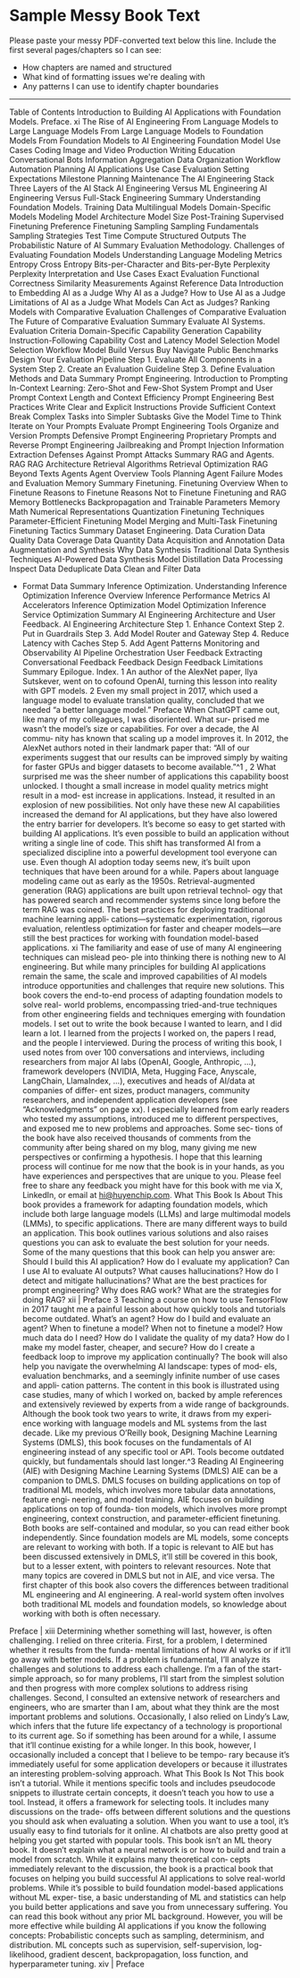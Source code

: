 # Sample Messy Book Text

Please paste your messy PDF-converted text below this line. Include the first several pages/chapters so I can see:
- How chapters are named and structured
- What kind of formatting issues we're dealing with
- Any patterns I can use to identify chapter boundaries

---

Table of Contents
Introduction to Building AI Applications with Foundation Models. Preface. xi
The Rise of AI Engineering
From Language Models to Large Language Models
From Large Language Models to Foundation Models
From Foundation Models to AI Engineering
Foundation Model Use Cases
Coding
Image and Video Production
Writing
Education
Conversational Bots
Information Aggregation
Data Organization
Workflow Automation
Planning AI Applications
Use Case Evaluation
Setting Expectations
Milestone Planning
Maintenance
The AI Engineering Stack
Three Layers of the AI Stack
AI Engineering Versus ML Engineering
AI Engineering Versus Full-Stack Engineering
Summary
Understanding Foundation Models.
Training Data
Multilingual Models
Domain-Specific Models
Modeling
Model Architecture
Model Size
Post-Training
Supervised Finetuning
Preference Finetuning
Sampling
Sampling Fundamentals
Sampling Strategies
Test Time Compute
Structured Outputs
The Probabilistic Nature of AI
Summary
Evaluation Methodology.
Challenges of Evaluating Foundation Models
Understanding Language Modeling Metrics
Entropy
Cross Entropy
Bits-per-Character and Bits-per-Byte
Perplexity
Perplexity Interpretation and Use Cases
Exact Evaluation
Functional Correctness
Similarity Measurements Against Reference Data
Introduction to Embedding
AI as a Judge
Why AI as a Judge?
How to Use AI as a Judge
Limitations of AI as a Judge
What Models Can Act as Judges?
Ranking Models with Comparative Evaluation
Challenges of Comparative Evaluation
The Future of Comparative Evaluation
Summary
Evaluate AI Systems.
Evaluation Criteria
Domain-Specific Capability
Generation Capability
Instruction-Following Capability
Cost and Latency
Model Selection
Model Selection Workflow
Model Build Versus Buy
Navigate Public Benchmarks
Design Your Evaluation Pipeline
Step 1. Evaluate All Components in a System
Step 2. Create an Evaluation Guideline
Step 3. Define Evaluation Methods and Data
Summary
Prompt Engineering.
Introduction to Prompting
In-Context Learning: Zero-Shot and Few-Shot
System Prompt and User Prompt
Context Length and Context Efficiency
Prompt Engineering Best Practices
Write Clear and Explicit Instructions
Provide Sufficient Context
Break Complex Tasks into Simpler Subtasks
Give the Model Time to Think
Iterate on Your Prompts
Evaluate Prompt Engineering Tools
Organize and Version Prompts
Defensive Prompt Engineering
Proprietary Prompts and Reverse Prompt Engineering
Jailbreaking and Prompt Injection
Information Extraction
Defenses Against Prompt Attacks
Summary
RAG and Agents.
RAG
RAG Architecture
Retrieval Algorithms
Retrieval Optimization
RAG Beyond Texts
Agents
Agent Overview
Tools
Planning
Agent Failure Modes and Evaluation
Memory
Summary
Finetuning.
Finetuning Overview
When to Finetune
Reasons to Finetune
Reasons Not to Finetune
Finetuning and RAG
Memory Bottlenecks
Backpropagation and Trainable Parameters
Memory Math
Numerical Representations
Quantization
Finetuning Techniques
Parameter-Efficient Finetuning
Model Merging and Multi-Task Finetuning
Finetuning Tactics
Summary
Dataset Engineering.
Data Curation
Data Quality
Data Coverage
Data Quantity
Data Acquisition and Annotation
Data Augmentation and Synthesis
Why Data Synthesis
Traditional Data Synthesis Techniques
AI-Powered Data Synthesis
Model Distillation
Data Processing
Inspect Data
Deduplicate Data
Clean and Filter Data
- Format Data
Summary
Inference Optimization.
Understanding Inference Optimization
Inference Overview
Inference Performance Metrics
AI Accelerators
Inference Optimization
Model Optimization
Inference Service Optimization
Summary
AI Engineering Architecture and User Feedback.
AI Engineering Architecture
Step 1. Enhance Context
Step 2. Put in Guardrails
Step 3. Add Model Router and Gateway
Step 4. Reduce Latency with Caches
Step 5. Add Agent Patterns
Monitoring and Observability
AI Pipeline Orchestration
User Feedback
Extracting Conversational Feedback
Feedback Design
Feedback Limitations
Summary
Epilogue.
Index.
1 An author of the AlexNet paper, Ilya Sutskever, went on to cofound OpenAI, turning this lesson into reality
with GPT models.
2 Even my small project in 2017, which used a language model to evaluate translation quality, concluded that
we needed “a better language model.”
Preface
When ChatGPT came out, like many of my colleagues, I was disoriented. What sur‐
prised me wasn’t the model’s size or capabilities. For over a decade, the AI commu‐
nity has known that scaling up a model improves it. In 2012, the AlexNet authors
noted in their landmark paper that: “All of our experiments suggest that our results
can be improved simply by waiting for faster GPUs and bigger datasets to become
available.”^1 , 2
What surprised me was the sheer number of applications this capability boost
unlocked. I thought a small increase in model quality metrics might result in a mod‐
est increase in applications. Instead, it resulted in an explosion of new possibilities.
Not only have these new AI capabilities increased the demand for AI applications,
but they have also lowered the entry barrier for developers. It’s become so easy to get
started with building AI applications. It’s even possible to build an application
without writing a single line of code. This shift has transformed AI from a specialized
discipline into a powerful development tool everyone can use.
Even though AI adoption today seems new, it’s built upon techniques that have been
around for a while. Papers about language modeling came out as early as the 1950s.
Retrieval-augmented generation (RAG) applications are built upon retrieval technol‐
ogy that has powered search and recommender systems since long before the term
RAG was coined. The best practices for deploying traditional machine learning appli‐
cations—systematic experimentation, rigorous evaluation, relentless optimization for
faster and cheaper models—are still the best practices for working with foundation
model-based applications.
xi
The familiarity and ease of use of many AI engineering techniques can mislead peo‐
ple into thinking there is nothing new to AI engineering. But while many principles
for building AI applications remain the same, the scale and improved capabilities of
AI models introduce opportunities and challenges that require new solutions.
This book covers the end-to-end process of adapting foundation models to solve real-
world problems, encompassing tried-and-true techniques from other engineering
fields and techniques emerging with foundation models.
I set out to write the book because I wanted to learn, and I did learn a lot. I learned
from the projects I worked on, the papers I read, and the people I interviewed.
During the process of writing this book, I used notes from over 100 conversations
and interviews, including researchers from major AI labs (OpenAI, Google,
Anthropic, ...), framework developers (NVIDIA, Meta, Hugging Face, Anyscale,
LangChain, LlamaIndex, ...), executives and heads of AI/data at companies of differ‐
ent sizes, product managers, community researchers, and independent application
developers (see “Acknowledgments” on page xx).
I especially learned from early readers who tested my assumptions, introduced me to
different perspectives, and exposed me to new problems and approaches. Some sec‐
tions of the book have also received thousands of comments from the community
after being shared on my blog, many giving me new perspectives or confirming a
hypothesis.
I hope that this learning process will continue for me now that the book is in your
hands, as you have experiences and perspectives that are unique to you. Please
feel free to share any feedback you might have for this book with me via X, LinkedIn,
or email at hi@huyenchip.com.
What This Book Is About
This book provides a framework for adapting foundation models, which include both
large language models (LLMs) and large multimodal models (LMMs), to specific
applications.
There are many different ways to build an application. This book outlines various
solutions and also raises questions you can ask to evaluate the best solution for your
needs. Some of the many questions that this book can help you answer are:
Should I build this AI application?
How do I evaluate my application? Can I use AI to evaluate AI outputs?
What causes hallucinations? How do I detect and mitigate hallucinations?
What are the best practices for prompt engineering?
Why does RAG work? What are the strategies for doing RAG?
xii | Preface
3 Teaching a course on how to use TensorFlow in 2017 taught me a painful lesson about how quickly tools and
tutorials become outdated.
What’s an agent? How do I build and evaluate an agent?
When to finetune a model? When not to finetune a model?
How much data do I need? How do I validate the quality of my data?
How do I make my model faster, cheaper, and secure?
How do I create a feedback loop to improve my application continually?
The book will also help you navigate the overwhelming AI landscape: types of mod‐
els, evaluation benchmarks, and a seemingly infinite number of use cases and appli‐
cation patterns.
The content in this book is illustrated using case studies, many of which I worked on,
backed by ample references and extensively reviewed by experts from a wide range of
backgrounds. Although the book took two years to write, it draws from my experi‐
ence working with language models and ML systems from the last decade.
Like my previous O’Reilly book, Designing Machine Learning Systems (DMLS), this
book focuses on the fundamentals of AI engineering instead of any specific tool or
API. Tools become outdated quickly, but fundamentals should last longer.^3
Reading AI Engineering (AIE) with Designing
Machine Learning Systems (DMLS)
AIE can be a companion to DMLS. DMLS focuses on building applications on top of
traditional ML models, which involves more tabular data annotations, feature engi‐
neering, and model training. AIE focuses on building applications on top of founda‐
tion models, which involves more prompt engineering, context construction, and
parameter-efficient finetuning. Both books are self-contained and modular, so you
can read either book independently.
Since foundation models are ML models, some concepts are relevant to working with
both. If a topic is relevant to AIE but has been discussed extensively in DMLS, it’ll still
be covered in this book, but to a lesser extent, with pointers to relevant resources.
Note that many topics are covered in DMLS but not in AIE, and vice versa. The first
chapter of this book also covers the differences between traditional ML engineering
and AI engineering. A real-world system often involves both traditional ML models
and foundation models, so knowledge about working with both is often necessary.

Preface | xiii
Determining whether something will last, however, is often challenging. I relied on
three criteria. First, for a problem, I determined whether it results from the funda‐
mental limitations of how AI works or if it’ll go away with better models. If a problem
is fundamental, I’ll analyze its challenges and solutions to address each challenge. I’m
a fan of the start-simple approach, so for many problems, I’ll start from the simplest
solution and then progress with more complex solutions to address rising challenges.
Second, I consulted an extensive network of researchers and engineers, who are
smarter than I am, about what they think are the most important problems and
solutions.
Occasionally, I also relied on Lindy’s Law, which infers that the future life expectancy
of a technology is proportional to its current age. So if something has been around for
a while, I assume that it’ll continue existing for a while longer.
In this book, however, I occasionally included a concept that I believe to be tempo‐
rary because it’s immediately useful for some application developers or because it
illustrates an interesting problem-solving approach.
What This Book Is Not
This book isn’t a tutorial. While it mentions specific tools and includes pseudocode
snippets to illustrate certain concepts, it doesn’t teach you how to use a tool. Instead,
it offers a framework for selecting tools. It includes many discussions on the trade-
offs between different solutions and the questions you should ask when evaluating a
solution. When you want to use a tool, it’s usually easy to find tutorials for it online.
AI chatbots are also pretty good at helping you get started with popular tools.
This book isn’t an ML theory book. It doesn’t explain what a neural network is or
how to build and train a model from scratch. While it explains many theoretical con‐
cepts immediately relevant to the discussion, the book is a practical book that focuses
on helping you build successful AI applications to solve real-world problems.
While it’s possible to build foundation model-based applications without ML exper‐
tise, a basic understanding of ML and statistics can help you build better applications
and save you from unnecessary suffering. You can read this book without any prior
ML background. However, you will be more effective while building AI applications
if you know the following concepts:
Probabilistic concepts such as sampling, determinism, and distribution.
ML concepts such as supervision, self-supervision, log-likelihood, gradient
descent, backpropagation, loss function, and hyperparameter tuning.
xiv | Preface

